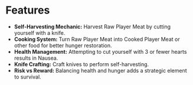 # Features

- **Self-Harvesting Mechanic:** Harvest Raw Player Meat by cutting yourself with a knife.
- **Cooking System:** Turn Raw Player Meat into Cooked Player Meat or other food for better hunger restoration.
- **Health Management:** Attempting to cut yourself with 3 or fewer hearts results in Nausea.
- **Knife Crafting:** Craft knives to perform self-harvesting.
- **Risk vs Reward:** Balancing health and hunger adds a strategic element to survival.
